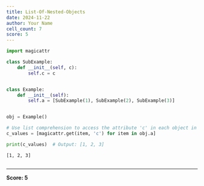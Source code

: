 ```yaml
---
title: List-Of-Nested-Objects
date: 2024-11-22
author: Your Name
cell_count: 7
score: 5
---
```


```python
import magicattr

```


```python
class SubExample:
    def __init__(self, c):
        self.c = c


```


```python

class Example:
    def __init__(self):
        self.a = [SubExample(1), SubExample(2), SubExample(3)]



```


```python
obj = Example()


```


```python
# Use list comprehension to access the attribute 'c' in each object in the list 'a'
c_values = [magicattr.get(item, 'c') for item in obj.a]

```


```python
print(c_values)  # Output: [1, 2, 3]
```

    [1, 2, 3]



```python

```


---
**Score: 5**
